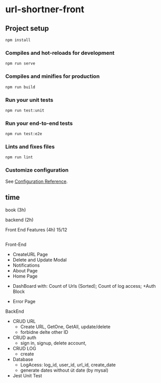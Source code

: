 # url-shortner-front

## Project setup
```
npm install
```

### Compiles and hot-reloads for development
```
npm run serve
```

### Compiles and minifies for production
```
npm run build
```

### Run your unit tests
```
npm run test:unit
```

### Run your end-to-end tests
```
npm run test:e2e
```

### Lints and fixes files
```
npm run lint
```

### Customize configuration
See [Configuration Reference](https://cli.vuejs.org/config/).


##  time
book (3h)

backend (2h)

Front End Features
(4h) 15/12

##

Front-End
+ CreateURL Page
+ Delete and Update Modal
+ Notifications
+ About Page
+ Home Page
 - DashBoard with: Count of Urls (Sorted); Count of log access; 
+Auth Block
+ Error Page

BackEnd
+ CRUD URL
  - Create URL, GetOne, GetAll, update/delete
  - forbidne delte other ID 
+ CRUD auth
  - sign in, signup, delete account, 
+ CRUD LOG
  - create
+ Database
  - LogAcess: log_id, user_id, url_id, create_date
  - generate dates without út date (by mysal)
+ Jest Unit Test

